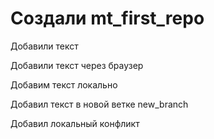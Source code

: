 # Создали mt_first_repo

Добавили текст

Добавили текст через браузер

Добавим текст локально

Добавил текст в новой ветке new_branch

Добавил локальный конфликт